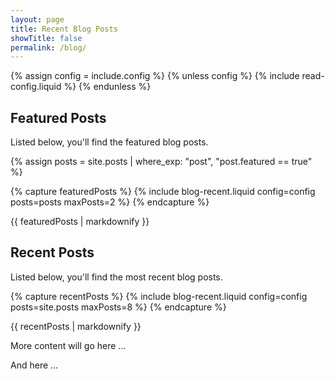 ```yaml
---
layout: page
title: Recent Blog Posts
showTitle: false
permalink: /blog/
---
```


{% assign config = include.config %}
{% unless config %}
    {% include read-config.liquid %}
{% endunless %}

## Featured Posts

Listed below, you'll find the featured blog posts.

{% assign posts = site.posts | where_exp: "post", "post.featured == true" %}

{% capture featuredPosts %}
{% include blog-recent.liquid config=config posts=posts maxPosts=2 %}
{% endcapture %}

<div class="blog-posts">
{{ featuredPosts | markdownify }}
</div>

## Recent Posts

Listed below, you'll find the most recent blog posts.

{% capture recentPosts %}
{% include blog-recent.liquid config=config posts=site.posts maxPosts=8 %}
{% endcapture %}

<div class="blog-posts">
{{ recentPosts | markdownify }}
</div>




More content will go here ...



And here ...